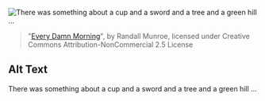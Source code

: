 ![There was something about a cup and a sword and a tree and a green hill ...](https://imgs.xkcd.com/comics/every_damn_morning.png)
> "[Every Damn Morning](https://xkcd.com/430/)", by Randall Munroe, licensed under Creative Commons Attribution-NonCommercial 2.5 License

## Alt Text
There was something about a cup and a sword and a tree and a green hill ...
